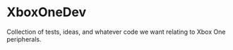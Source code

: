 XboxOneDev
==========

Collection of tests, ideas, and whatever code we want relating to Xbox One peripherals.
